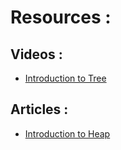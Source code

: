 # Resources :

## Videos :

  * [Introduction to Tree](https://www.geeksforgeeks.org/introduction-to-tree-data-structure-and-algorithm-tutorials/)


## Articles :

  * [Introduction to Heap](https://www.geeksforgeeks.org/introduction-to-heap-data-structure-and-algorithm-tutorials/?ref=outind)

